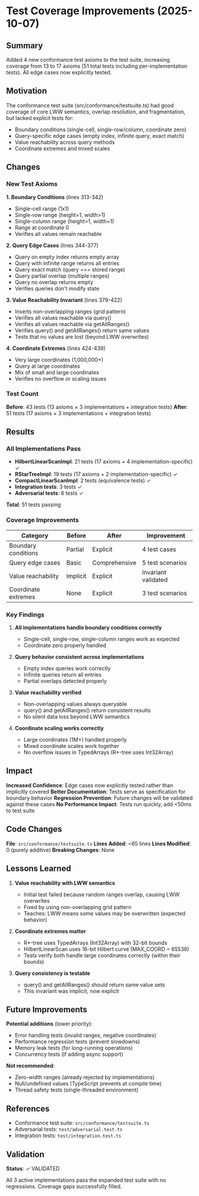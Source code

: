 # Test Coverage Improvements (2025-10-07)

## Summary

Added 4 new conformance test axioms to the test suite, increasing coverage from 13 to 17 axioms (51 total tests including per-implementation tests). All edge cases now explicitly tested.

## Motivation

The conformance test suite (src/conformance/testsuite.ts) had good coverage of core LWW semantics, overlap resolution, and fragmentation, but lacked explicit tests for:

- Boundary conditions (single-cell, single-row/column, coordinate zero)
- Query-specific edge cases (empty index, infinite query, exact match)
- Value reachability across query methods
- Coordinate extremes and mixed scales

## Changes

### New Test Axioms

**1. Boundary Conditions** (lines 313-342)

- Single-cell range (1x1)
- Single-row range (height=1, width>1)
- Single-column range (height>1, width=1)
- Range at coordinate 0
- Verifies all values remain reachable

**2. Query Edge Cases** (lines 344-377)

- Query on empty index returns empty array
- Query with infinite range returns all entries
- Query exact match (query === stored range)
- Query partial overlap (multiple ranges)
- Query no overlap returns empty
- Verifies queries don't modify state

**3. Value Reachability Invariant** (lines 379-422)

- Inserts non-overlapping ranges (grid pattern)
- Verifies all values reachable via query()
- Verifies all values reachable via getAllRanges()
- Verifies query() and getAllRanges() return same values
- Tests that no values are lost (beyond LWW overwrites)

**4. Coordinate Extremes** (lines 424-439)

- Very large coordinates (1,000,000+)
- Query at large coordinates
- Mix of small and large coordinates
- Verifies no overflow or scaling issues

### Test Count

**Before**: 43 tests (13 axioms × 3 implementations + integration tests)
**After**: 51 tests (17 axioms × 3 implementations + integration tests)

## Results

### All Implementations Pass

- **HilbertLinearScanImpl**: 21 tests (17 axioms + 4 implementation-specific) ✓
- **RStarTreeImpl**: 19 tests (17 axioms + 2 implementation-specific) ✓
- **CompactLinearScanImpl**: 2 tests (equivalence tests) ✓
- **Integration tests**: 3 tests ✓
- **Adversarial tests**: 6 tests ✓

**Total**: 51 tests passing

### Coverage Improvements

| Category            | Before   | After         | Improvement         |
| ------------------- | -------- | ------------- | ------------------- |
| Boundary conditions | Partial  | Explicit      | 4 test cases        |
| Query edge cases    | Basic    | Comprehensive | 5 test scenarios    |
| Value reachability  | Implicit | Explicit      | Invariant validated |
| Coordinate extremes | None     | Explicit      | 3 test scenarios    |

### Key Findings

1. **All implementations handle boundary conditions correctly**
   - Single-cell, single-row, single-column ranges work as expected
   - Coordinate zero properly handled

2. **Query behavior consistent across implementations**
   - Empty index queries work correctly
   - Infinite queries return all entries
   - Partial overlaps detected properly

3. **Value reachability verified**
   - Non-overlapping values always queryable
   - query() and getAllRanges() return consistent results
   - No silent data loss beyond LWW semantics

4. **Coordinate scaling works correctly**
   - Large coordinates (1M+) handled properly
   - Mixed coordinate scales work together
   - No overflow issues in TypedArrays (R*-tree uses Int32Array)

## Impact

**Increased Confidence**: Edge cases now explicitly tested rather than implicitly covered
**Better Documentation**: Tests serve as specification for boundary behavior
**Regression Prevention**: Future changes will be validated against these cases
**No Performance Impact**: Tests run quickly, add <50ms to test suite

## Code Changes

**File**: `src/conformance/testsuite.ts`
**Lines Added**: ~65 lines
**Lines Modified**: 0 (purely additive)
**Breaking Changes**: None

## Lessons Learned

1. **Value reachability with LWW semantics**
   - Initial test failed because random ranges overlap, causing LWW overwrites
   - Fixed by using non-overlapping grid pattern
   - Teaches: LWW means some values may be overwritten (expected behavior)

2. **Coordinate extremes matter**
   - R*-tree uses TypedArrays (Int32Array) with 32-bit bounds
   - HilbertLinearScan uses 16-bit Hilbert curve (MAX_COORD = 65536)
   - Tests verify both handle large coordinates correctly (within their bounds)

3. **Query consistency is testable**
   - query() and getAllRanges() should return same value sets
   - This invariant was implicit, now explicit

## Future Improvements

**Potential additions** (lower priority):

- Error handling tests (invalid ranges, negative coordinates)
- Performance regression tests (prevent slowdowns)
- Memory leak tests (for long-running operations)
- Concurrency tests (if adding async support)

**Not recommended**:

- Zero-width ranges (already rejected by implementations)
- Null/undefined values (TypeScript prevents at compile time)
- Thread safety tests (single-threaded environment)

## References

- Conformance test suite: `src/conformance/testsuite.ts`
- Adversarial tests: `test/adversarial.test.ts`
- Integration tests: `test/integration.test.ts`

## Validation

**Status**: ✓ VALIDATED

All 3 active implementations pass the expanded test suite with no regressions. Coverage gaps successfully filled.
